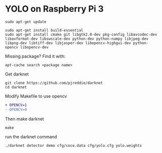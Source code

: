 # YOLO on Raspberry Pi 3

```
sudo apt-get update

sudo apt-get install build-essential
sudo apt-get install cmake git libgtk2.0-dev pkg-config libavcodec-dev libavformat-dev libswscale-dev python-dev python-numpy libjpeg-dev libpng-dev libtiff-dev libjasper-dev libopencv-highgui-dev python-opencv libopencv-dev
```

Missing package?  Find it with: 

```
apt-cache search <package name>
```

Get darknet

```
git clone https://github.com/pjreddie/darknet
cd darknet
```
Modify Makefile to use opencv

```diff
+ OPENCV=1
- OPENCV=0
```

Then make darknet

```
make
```

run the darknet command

```
./darknet detector demo cfg/coco.data cfg/yolo.cfg yolo.weights
````

